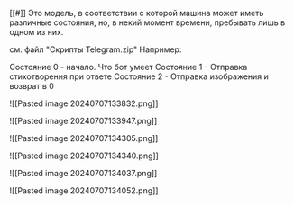 
[[#]] Это модель, в соответствии с которой машина может иметь различные состояния, но, в некий момент времени, пребывать лишь в одном из них.

см. файл "Скрипты Telegram.zip"
Например:

Состояние 0 - начало. Что бот умеет
Состояние 1 - Отправка стихотворения при ответе
Состояние 2 - Отправка изображения и возврат в 0


![[Pasted image 20240707133832.png]]




![[Pasted image 20240707133947.png]]


![[Pasted image 20240707134305.png]]


![[Pasted image 20240707134340.png]]

![[Pasted image 20240707134037.png]]


![[Pasted image 20240707134052.png]]

